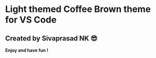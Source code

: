 # Light themed Coffee Brown theme for VS Code

## Created by Sivaprasad NK 😎


**Enjoy and have fun !**
